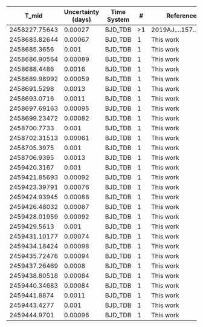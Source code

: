 |T_mid|Uncertainty (days)           |Time System|#                                            |Reference                           |
|-----|-----------------------------|-----------|---------------------------------------------|------------------------------------|
|2458227.75643|0.00027                      |BJD_TDB    |>1                                           |2019AJ....157..224A                 |
|2458683.82644|0.00067                      |BJD_TDB    |1                                            |This work                           |
|2458685.3656|0.001                        |BJD_TDB    |1                                            |This work                           |
|2458686.90564|0.00089                      |BJD_TDB    |1                                            |This work                           |
|2458688.4486|0.0016                       |BJD_TDB    |1                                            |This work                           |
|2458689.98992|0.00059                      |BJD_TDB    |1                                            |This work                           |
|2458691.5298|0.0013                       |BJD_TDB    |1                                            |This work                           |
|2458693.0716|0.0011                       |BJD_TDB    |1                                            |This work                           |
|2458697.69163|0.00095                      |BJD_TDB    |1                                            |This work                           |
|2458699.23472|0.00082                      |BJD_TDB    |1                                            |This work                           |
|2458700.7733|0.001                        |BJD_TDB    |1                                            |This work                           |
|2458702.31513|0.00061                      |BJD_TDB    |1                                            |This work                           |
|2458705.3975|0.001                        |BJD_TDB    |1                                            |This work                           |
|2458706.9395|0.0013                       |BJD_TDB    |1                                            |This work                           |
|2459420.3167|0.001                        |BJD_TDB    |1                                            |This work                           |
|2459421.85693|0.00092                      |BJD_TDB    |1                                            |This work                           |
|2459423.39791|0.00076                      |BJD_TDB    |1                                            |This work                           |
|2459424.93945|0.00088                      |BJD_TDB    |1                                            |This work                           |
|2459426.48032|0.00087                      |BJD_TDB    |1                                            |This work                           |
|2459428.01959|0.00092                      |BJD_TDB    |1                                            |This work                           |
|2459429.5613|0.001                        |BJD_TDB    |1                                            |This work                           |
|2459431.10177|0.00074                      |BJD_TDB    |1                                            |This work                           |
|2459434.18424|0.00098                      |BJD_TDB    |1                                            |This work                           |
|2459435.72476|0.00094                      |BJD_TDB    |1                                            |This work                           |
|2459437.26469|0.0008                       |BJD_TDB    |1                                            |This work                           |
|2459438.80518|0.00084                      |BJD_TDB    |1                                            |This work                           |
|2459440.34683|0.00084                      |BJD_TDB    |1                                            |This work                           |
|2459441.8874|0.0011                       |BJD_TDB    |1                                            |This work                           |
|2459443.4277|0.001                        |BJD_TDB    |1                                            |This work                           |
|2459444.9701|0.00096                      |BJD_TDB    |1                                            |This work                           |
